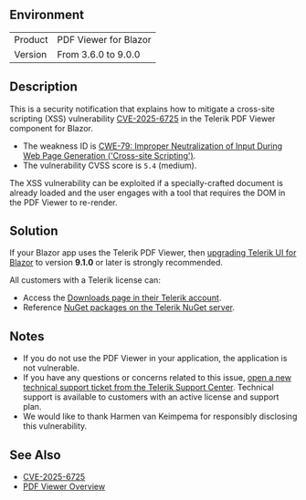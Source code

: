 
## Environment

<table>
<tbody>
<tr>
<td>Product</td>
<td>PDF Viewer for Blazor</td>
</tr>
<tr>
<td>Version</td>
<td>From 3.6.0 to 9.0.0</td>
</tr>
</tbody>
</table>

## Description

This is a security notification that explains how to mitigate a cross-site scripting (XSS) vulnerability [CVE-2025-6725](https://www.cve.org/CVERecord?id=CVE-2025-6725) in the Telerik PDF Viewer component for Blazor.

* The weakness ID is [CWE-79: Improper Neutralization of Input During Web Page Generation ('Cross-site Scripting')](https://cwe.mitre.org/data/definitions/79.html).
* The vulnerability CVSS score is `5.4` (medium).

The XSS vulnerability can be exploited if a specially-crafted document is already loaded and the user engages with a tool that requires the DOM in the PDF Viewer to re-render.

## Solution

If your Blazor app uses the Telerik PDF Viewer, then [upgrading Telerik UI for Blazor](slug:upgrade-tutorial) to version **9.1.0** or later is strongly recommended.

All customers with a Telerik license can:

* Access the [Downloads page in their Telerik account](https://www.telerik.com/account/downloads/product-download).
* Reference [NuGet packages on the Telerik NuGet server](slug:installation/nuget).

## Notes

* If you do not use the PDF Viewer in your application, the application is not vulnerable.
* If you have any questions or concerns related to this issue, [open a new technical support ticket from the Telerik Support Center](https://www.telerik.com/account/support-center/contact-us/). Technical support is available to customers with an active license and support plan.
* We would like to thank Harmen van Keimpema for responsibly disclosing this vulnerability.

## See Also

* [CVE-2025-6725](https://www.cve.org/CVERecord?id=CVE-2025-6725)
* [PDF Viewer Overview](slug:pdfviewer-overview)

